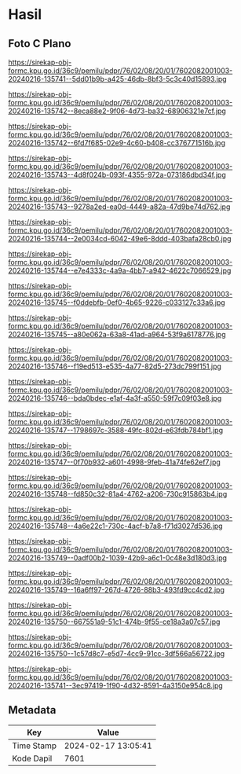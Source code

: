 # Hasil

## Foto C Plano

https://sirekap-obj-formc.kpu.go.id/36c9/pemilu/pdpr/76/02/08/20/01/7602082001003-20240216-135741--5dd01b9b-a425-46db-8bf3-5c3c40d15893.jpg

https://sirekap-obj-formc.kpu.go.id/36c9/pemilu/pdpr/76/02/08/20/01/7602082001003-20240216-135742--8eca88e2-9f06-4d73-ba32-68906321e7cf.jpg

https://sirekap-obj-formc.kpu.go.id/36c9/pemilu/pdpr/76/02/08/20/01/7602082001003-20240216-135742--6fd7f685-02e9-4c60-b408-cc376771516b.jpg

https://sirekap-obj-formc.kpu.go.id/36c9/pemilu/pdpr/76/02/08/20/01/7602082001003-20240216-135743--4d8f024b-093f-4355-972a-073186dbd34f.jpg

https://sirekap-obj-formc.kpu.go.id/36c9/pemilu/pdpr/76/02/08/20/01/7602082001003-20240216-135743--9278a2ed-ea0d-4449-a82a-47d9be74d762.jpg

https://sirekap-obj-formc.kpu.go.id/36c9/pemilu/pdpr/76/02/08/20/01/7602082001003-20240216-135744--2e0034cd-6042-49e6-8ddd-403bafa28cb0.jpg

https://sirekap-obj-formc.kpu.go.id/36c9/pemilu/pdpr/76/02/08/20/01/7602082001003-20240216-135744--e7e4333c-4a9a-4bb7-a942-4622c7066529.jpg

https://sirekap-obj-formc.kpu.go.id/36c9/pemilu/pdpr/76/02/08/20/01/7602082001003-20240216-135745--f0ddebfb-0ef0-4b65-9226-c033127c33a6.jpg

https://sirekap-obj-formc.kpu.go.id/36c9/pemilu/pdpr/76/02/08/20/01/7602082001003-20240216-135745--a80e062a-63a8-41ad-a964-53f9a6178776.jpg

https://sirekap-obj-formc.kpu.go.id/36c9/pemilu/pdpr/76/02/08/20/01/7602082001003-20240216-135746--f19ed513-e535-4a77-82d5-273dc799f151.jpg

https://sirekap-obj-formc.kpu.go.id/36c9/pemilu/pdpr/76/02/08/20/01/7602082001003-20240216-135746--bda0bdec-e1af-4a3f-a550-59f7c09f03e8.jpg

https://sirekap-obj-formc.kpu.go.id/36c9/pemilu/pdpr/76/02/08/20/01/7602082001003-20240216-135747--1798697c-3588-49fc-802d-e63fdb784bf1.jpg

https://sirekap-obj-formc.kpu.go.id/36c9/pemilu/pdpr/76/02/08/20/01/7602082001003-20240216-135747--0f70b932-a601-4998-9feb-41a74fe62ef7.jpg

https://sirekap-obj-formc.kpu.go.id/36c9/pemilu/pdpr/76/02/08/20/01/7602082001003-20240216-135748--fd850c32-81a4-4762-a206-730c915863b4.jpg

https://sirekap-obj-formc.kpu.go.id/36c9/pemilu/pdpr/76/02/08/20/01/7602082001003-20240216-135748--4a6e22c1-730c-4acf-b7a8-f71d3027d536.jpg

https://sirekap-obj-formc.kpu.go.id/36c9/pemilu/pdpr/76/02/08/20/01/7602082001003-20240216-135749--0adf00b2-1039-42b9-a6c1-0c48e3d180d3.jpg

https://sirekap-obj-formc.kpu.go.id/36c9/pemilu/pdpr/76/02/08/20/01/7602082001003-20240216-135749--16a6ff97-267d-4726-88b3-493fd9cc4cd2.jpg

https://sirekap-obj-formc.kpu.go.id/36c9/pemilu/pdpr/76/02/08/20/01/7602082001003-20240216-135750--667551a9-51c1-474b-9f55-ce18a3a07c57.jpg

https://sirekap-obj-formc.kpu.go.id/36c9/pemilu/pdpr/76/02/08/20/01/7602082001003-20240216-135750--1c57d8c7-e5d7-4cc9-91cc-3df566a56722.jpg

https://sirekap-obj-formc.kpu.go.id/36c9/pemilu/pdpr/76/02/08/20/01/7602082001003-20240216-135741--3ec97419-1f90-4d32-8591-4a3150e954c8.jpg


## Metadata

| Key        | Value               |
| ---------- | ------------------- |
| Time Stamp | 2024-02-17 13:05:41 |
| Kode Dapil | 7601                |



